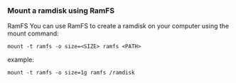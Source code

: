### Mount a ramdisk using RamFS

RamFS
You can use RamFS to create a ramdisk on your computer using the mount command:
```
mount -t ramfs -o size=<SIZE> ramfs <PATH>
```	
example:
```
mount -t ramfs -o size=1g ramfs /ramdisk
```

